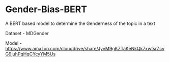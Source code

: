 # Gender-Bias-BERT
A BERT based model to determine the Genderness of the topic in a text 

Dataset - MDGender

Model - https://www.amazon.com/clouddrive/share/JyvM9gKZTaKeNkQk7xwtsrZcvG9juhPqHqCYcyYM5Us
